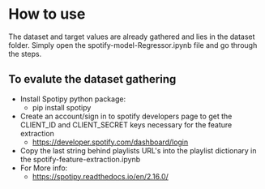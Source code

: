 # How to use

The dataset and target values are already gathered and lies in the dataset folder. Simply open the spotify-model-Regressor.ipynb file and go through the steps.

## To evalute the dataset gathering
- Install Spotipy python package:
	- pip install spotipy
- Create an account/sign in to spotify developers page to get the CLIENT_ID and CLIENT_SECRET keys necessary for the feature extraction
    - https://developer.spotify.com/dashboard/login
- Copy the last string behind playlists URL's into the playlist dictionary in the spotify-feature-extraction.ipynb
- For More info:
    - https://spotipy.readthedocs.io/en/2.16.0/